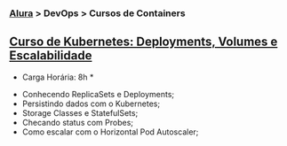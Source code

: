 ### [Alura](https://cursos.alura.com.br/) > DevOps > Cursos de Containers
## [Curso de Kubernetes: Deployments, Volumes e Escalabilidade](https://cursos.alura.com.br/course/kubernetes-deployments-volumes-escalabilidade)

* Carga Horária: 8h *

- Conhecendo ReplicaSets e Deployments;
- Persistindo dados com o Kubernetes;
- Storage Classes e StatefulSets;
- Checando status com Probes;
- Como escalar com o Horizontal Pod Autoscaler;
